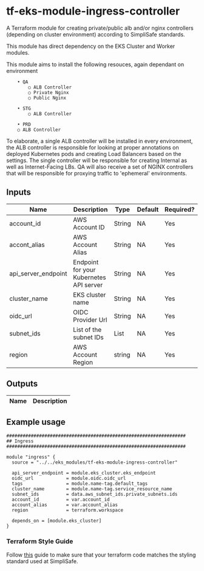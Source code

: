 # tf-eks-module-ingress-controller

A Terraform module for creating private/public alb and/or nginx controllers (depending on cluster environment) according to SimpliSafe standards.

This module has direct dependency on the EKS Cluster and Worker modules.

This module aims to install the following resouces, again dependant on environment

```
	• QA
		○ ALB Controller
		○ Private Nginx
		○ Public Nginx
		
	• STG
		○ ALB Controller

	• PRD
    ○ ALB Controller

```

To elaborate, a single ALB controller will be installed in every environment, the ALB controller is responsible for looking at proper annotations on deployed Kubernetes pods and creating Load Balancers based on the settings.  The single controller will be responsible for creating Internal as well as Internet-Facing LBs.  QA will also receive a set of NGINX controllers that will be responsible for proxying traffic to 'ephemeral' environments. 

## Inputs

| Name | Description | Type | Default | Required? |
| --- | --- | --- | --- | --- |
| account_id | AWS Account ID | String | NA | Yes |
| accont_alias | AWS Account Alias | String | NA | Yes |
| api_server_endpoint | Endpoint for your Kubernetes API server | String | NA | Yes |
| cluster_name | EKS cluster name | String | NA | Yes |
| oidc_url | OIDC Provider Url | String | NA | Yes |
| subnet_ids | List of the subnet IDs | List | NA | Yes |
| region | AWS Account Region |string | NA | Yes |

## Outputs

| Name | Description |
| --- | --- |


## Example usage

```
##################################################################
## Ingress
##################################################################

module "ingress" {
  source = "../../eks_modules/tf-eks-module-ingress-controller"

  api_server_endpoint = module.eks_cluster.eks_endpoint
  oidc_url            = module.oidc.oidc_url
  tags                = module.name-tag.default_tags
  cluster_name        = module.name-tag.service_resource_name
  subnet_ids          = data.aws_subnet_ids.private_subnets.ids
  account_id          = var.account_id
  account_alias       = var.account_alias
  region              = terraform.workspace

  depends_on = [module.eks_cluster]
}
```

### Terraform Style Guide

Follow [this](https://docs.google.com/document/d/1qZM78GKI0Z5SezuTryWz40151OrT6elPwEqR4YVB_AY/edit?ts=602d675f#) guide to make sure that your terraform code matches the styling standard used at SimpliSafe.
